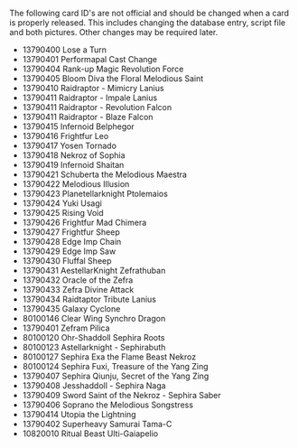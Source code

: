 The following card ID's are not official and should be changed when a card is properly released. This includes changing the database entry, script file and both pictures. Other changes may be required later.

* 13790400 Lose a Turn
* 13790401 Performapal Cast Change
* 13790404 Rank-up Magic Revolution Force
* 13790405 Bloom Diva the Floral Melodious Saint
* 13790410 Raidraptor - Mimicry Lanius
* 13790411 Raidraptor - Impale Lanius
* 13790411 Raidraptor - Revolution Falcon
* 13790411 Raidraptor - Blaze Falcon
* 13790415 Infernoid Belphegor
* 13790416 Frightfur Leo
* 13790417 Yosen Tornado
* 13790418 Nekroz of Sophia
* 13790419 Infernoid Shaitan
* 13790421 Schuberta the Melodious Maestra
* 13790422 Melodious Illusion
* 13790423 Planetellarknight Ptolemaios
* 13790424 Yuki Usagi
* 13790425 Rising Void
* 13790426 Frightfur Mad Chimera
* 13790427 Frightfur Sheep
* 13790428 Edge Imp Chain
* 13790429 Edge Imp Saw
* 13790430 Fluffal Sheep
* 13790431 AestellarKnight Zefrathuban
* 13790432 Oracle of the Zefra
* 13790433 Zefra Divine Attack
* 13790434 Raidtaptor Tribute Lanius
* 13790435 Galaxy Cyclone
* 80100146 Clear Wing Synchro Dragon
* 13790401 Zefram Pilica
* 80100120 Ohr-Shaddoll Sephira Roots
* 80100123 Astellarknight - Sephirabuth
* 80100127 Sephira Exa the Flame Beast Nekroz
* 80100124 Sephira Fuxi, Treasure of the Yang Zing
* 13790407 Sephira Qiunju, Secret of the Yang Zing
* 13790408 Jesshaddoll - Sephira Naga
* 13790409 Sword Saint of the Nekroz - Sephira Saber
* 13790406 Soprano the Melodious Songstress
* 13790414 Utopia the Lightning
* 13790402 Superheavy Samurai Tama-C
* 10820010 Ritual Beast Ulti-Gaiapelio
